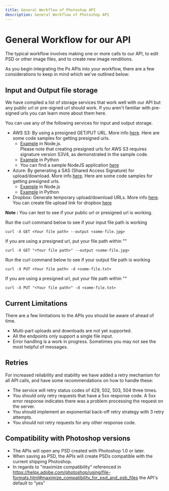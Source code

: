 ```yaml
---
title: General Workflow of Photoshop API
description: General Workflow of Photoshop API
---
```

# General Workflow for our API

The typical workflow involves making one or more calls to our API, to edit PSD or other image files, and to create new image renditions.

As you begin integrating the Ps APIs into your workflow, there are a few considerations to keep in mind which we've outlined below:

## Input and Output file storage

We have compiled a list of storage services that work well with our API but any public url or pre-signed url should work. If you aren't familiar with pre-signed urls you can learn more about them here.

You can use any of the following services for input and output storage.
- AWS S3: By using a presigned GET/PUT URL. More info [here](https://docs.aws.amazon.com/AmazonS3/latest/userguide/PresignedUrlUploadObject.html).
  Here are some code samples for getting presigned urls.
  - [Example](https://github.com/AdobeDocs/cis-photoshop-api-docs/tree/main/sample-code/storage-app/aws-s3/presignedURLs.js) in Node.js. <br />Please note that creating presigned urls for AWS S3 requires signature version S3V4, as demonstrated in the sample code.
  - [Example](https://github.com/AdobeDocs/cis-photoshop-api-docs/tree/main/sample-code/storage-app/aws-s3/presignedURLs.py) in Python
  - You can find a sample NodeJS application [here](https://github.com/AdobeDocs/cis-photoshop-api-docs/tree/main/sample-code/storage-app/aws-s3/example.py)
- Azure: By generating a SAS (Shared Access Signature) for upload/download. More info [here](https://azuresdkdocs.blob.core.windows.net/$web/python/azure-storage-blob/12.9.0/index.html).
  Here are some code samples for getting presigned urls.
  - [Example](https://github.com/AdobeDocs/cis-photoshop-api-docs/tree/main/sample-code/storage-app/azure/presignedURLs.js) in Node.js
  - [Example](https://github.com/AdobeDocs/cis-photoshop-api-docs/tree/main/sample-code/storage-app/azure/presignedURLs.py) in Python
- Dropbox: Generate temporary upload/download URLs. More info [here](https://www.dropbox.com/developers/documentation).
  You can create file upload link for dropbox [here](https://www.dropbox.com/developers/documentation/http/documentation#files-get_temporary_upload_link)

**Note :** You can test to see if your public url or presigned url is working.

Run the curl command below to see if your input file path is working
  ```
  curl -X GET <Your file path> --output <some-file.jpg>
  ```
  If you are using a presigned url, put your file path within ""
  ```  
  curl -X GET "<Your file path>" --output <some-file.jpg>
  ```
Run the curl command below to see if your output file path is working
  ```
  curl -X PUT <Your file path> -d <some-file.txt>
  ```
  If you are using a presigned url, put your file path within ""
  ```
  curl -X PUT "<Your file path>" -d <some-file.txt>
  ```  

## Current Limitations
There are a few limitations to the APIs you should be aware of ahead of time.  
- Multi-part uploads and downloads are not yet supported.
- All the endpoints only support a single file input.
- Error handling is a work in progress. Sometimes you may not see the most helpful of messages.

## Retries
For increased reliability and stability we have added a retry mechanism for all API calls, and have some recommendations on how to handle these:
- The service will retry status codes of 429, 502, 503, 504 three times.
- You should only retry requests that have a 5xx response code. A 5xx error response indicates there was a problem processing the request on the server.
- You should implement an exponential back-off retry strategy with 3 retry attempts.
- You should not retry requests for any other response code.

## Compatibility with Photoshop versions

- The APIs will open any PSD created with Photoshop 1.0 or later.
- When saving as PSD, the APIs will create PSDs compatible with the current shipping Photoshop.
- In regards to "maximize compatibility" referenced in https://helpx.adobe.com/photoshop/using/file-formats.html#maximize_compatibility_for_psd_and_psb_files  the API's default to “yes”
